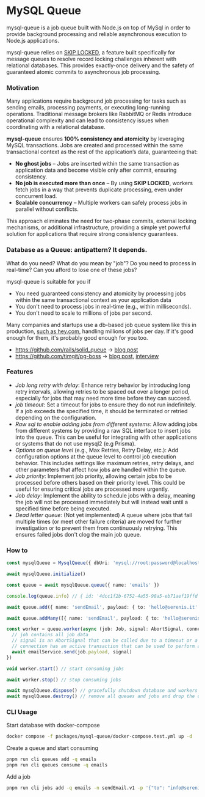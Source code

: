 # MySQL Queue

mysql-queue is a job queue built with Node.js on top of MySql in order to provide background processing and reliable
asynchronous execution to Node.js applications.

mysql-queue relies
on [SKIP LOCKED](https://dev.mysql.com/blog-archive/mysql-8-0-1-using-skip-locked-and-nowait-to-handle-hot-rows/), a
feature built specifically for message queues to resolve record locking challenges
inherent with relational databases. This provides exactly-once delivery and the safety of guaranteed atomic commits to
asynchronous job processing.

### Motivation

Many applications require background job processing for tasks such as sending emails, processing payments, or executing
long-running operations. Traditional message brokers like RabbitMQ or Redis introduce operational complexity and can
lead to consistency issues when coordinating with a relational database.

**mysql-queue** ensures **100% consistency and atomicity** by leveraging MySQL transactions. Jobs are created and
processed within the same transactional context as the rest of the application’s data, guaranteeing that:

- **No ghost jobs** – Jobs are inserted within the same transaction as application data and become visible only after
  commit, ensuring consistency.
- **No job is executed more than once** – By using **SKIP LOCKED**, workers fetch jobs in a way that prevents duplicate
  processing, even under concurrent load.
- **Scalable concurrency** – Multiple workers can safely process jobs in parallel without conflicts.

This approach eliminates the need for two-phase commits, external locking mechanisms, or additional infrastructure,
providing a simple yet powerful solution for applications that require strong consistency guarantees.

### Database as a Queue: antipattern? It depends.

What do you need? What do you mean by "job"? Do you need to process in real-time? Can you afford to lose one of these
jobs?

mysql-queue is suitable for you if

- You need guaranteed consistency and atomicity by processing jobs within the same transactional context as your
  application data
- You don't need to process jobs in real-time (e.g., within milliseconds).
- You don't need to scale to millions of jobs per second.

Many companies and startups use a db-based job queue system like this in
production, [such as hey.com](https://x.com/dhh/status/1735724818052604024), handling millions
of jobs per day. If it's good enough for them, it's probably good enough for you too.

- https://github.com/rails/solid_queue -> [blog post](https://dev.37signals.com/solid-queue-v1-0/)
- https://github.com/timgit/pg-boss -> [blog post](https://wasp.sh/blog/2022/06/15/jobs-feature-announcement), [interview](https://wasp.sh/blog/2024/09/03/OS-builders-interview-with-tim-jones-pgboss)

### Features

- _Job long retry with delay_: Enhance retry behavior by introducing long retry intervals, allowing retries to be spaced
  out over a longer period, especially for jobs that may need more time before they can succeed.
- _job timeout_: Set a timeout for jobs to ensure they do not run indefinitely. If a job exceeds the specified time, it
  should be terminated or retried depending on the configuration.
- _Raw sql to enable adding jobs from different systems_: Allow adding jobs from different systems by
  providing a raw SQL interface to insert jobs into the queue. This can be useful for integrating with other
  applications or systems that do not use mysql2 (e.g Prisma).
- _Options on queue level_ (e.g., Max Retries, Retry Delay, etc.): Add configuration options at the queue level to
  control job execution behavior. This includes settings like maximum retries, retry delays, and other parameters that
  affect how jobs are handled within the queue.
- _Job priority_: Implement job priority, allowing certain jobs to be processed before others based on their priority
  level. This could be useful for ensuring critical jobs are processed more urgently.
- _Job delay_: Implement the ability to schedule jobs with a delay, meaning the job will not be processed immediately
  but will instead wait until a specified time before being executed.
- _Dead letter queue_: (Not yet implemented) A queue where jobs that fail multiple times (or meet other failure
  criteria) are moved for further investigation or to prevent them from continuously retrying. This ensures failed jobs
  don't clog the main job queue.

### How to

```typescript
const mysqlQueue = MysqlQueue({ dbUri: 'mysql://root:password@localhost:3306/serenis' })

await mysqlQueue.initialize()

const queue = await mysqlQueue.queue({ name: 'emails' })

console.log(queue.info) // { id: '4dcc1f2b-6752-4a55-98a5-eb71aef19ffd', name: 'emails', backoffMultiplier: 2, maxRetries: 3, minDelayMs: 1000, maxDurationMs: 5000 }

await queue.add({ name: 'sendEmail', payload: { to: 'hello@serenis.it' } })

await queue.addMany([{ name: 'sendEmail', payload: { to: 'hello@serenis.it' } }])

const worker = queue.worker(async (job: Job, signal: AbortSignal, connection: Connection) => {
  // job contains all job data
  // signal is an AbortSignal that can be called due to a timeout or a worker stop
  // connection has an active transaction that can be used to perform additional operations in the same transaction
  await emailService.send(job.payload, signal)
})

void worker.start() // start consuming jobs

await worker.stop() // stop consuming jobs

await mysqlQueue.dispose() // gracefully shutdown database and workers
await mysqlQueue.destroy() // remove all queues and jobs and drop the database
```

### CLI Usage

Start database with docker-compose

```bash
docker compose -f packages/mysql-queue/docker-compose.test.yml up -d
```

Create a queue and start consuming

```bash
pnpm run cli queues add -q emails
pnpm run cli queues consume -q emails
```

Add a job

```bash
pnpm run cli jobs add -q emails -n sendEmail.v1 -p '{"to": "info@serenis.it", "content": "Hello Serenis!"}'
```
